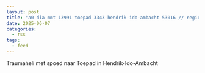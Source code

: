 ```yaml
---
layout: post
title: "a0 dia mmt 13991 toepad 3343 hendrik-ido-ambacht 53016 // regio 18"
date: 2025-06-07
categories: 
  - rss
tags: 
  - feed
---
```


Traumaheli met spoed naar Toepad in Hendrik-Ido-Ambacht
